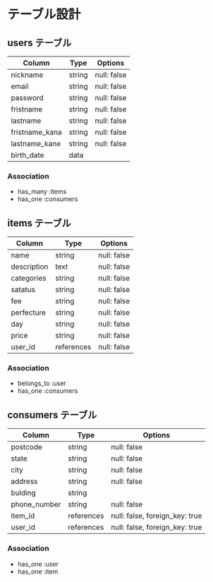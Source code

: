# テーブル設計

## users テーブル

| Column         | Type   | Options     |
| -------------- | ------ | ----------- |
| nickname       | string | null: false |
| email          | string | null: false |
| password       | string | null: false |
| fristname      | string | null: false |
| lastname       | string | null: false |
| fristname_kana | string | null: false |
| lastname_kane  | string | null: false |
| birth_date     | data   |             |

### Association

- has_many :items
- has_one :consumers

## items テーブル

| Column      | Type       | Options                        |
| ----------- | ---------- | ------------------------------ |
| name        | string     | null: false                    |
| description | text       | null: false                    |
| categories  | string     | null: false                    |
| satatus     | string     | null: false                    |
| fee         | string     | null: false                    |
| perfecture  | string     | null: false                    |
| day         | string     | null: false                    |
| price       | string     | null: false                    |
| user_id     | references | null: false                    |

### Association

- belongs_to :user
- has_one :consumers

## consumers テーブル

| Column       | Type       | Options                        |
| ------------ | ---------- | ------------------------------ |
| postcode     | string     | null: false                    |
| state        | string     | null: false                    |
| city         | string     | null: false                    |
| address      | string     | null: false                    |
| bulding      | string     |                                |
| phone_number | string     | null: false                    |
| item_id      | references | null: false, foreign_key: true |
| user_id      | references | null: false, foreign_key: true |

### Association

- has_one :user
- has_one :item
